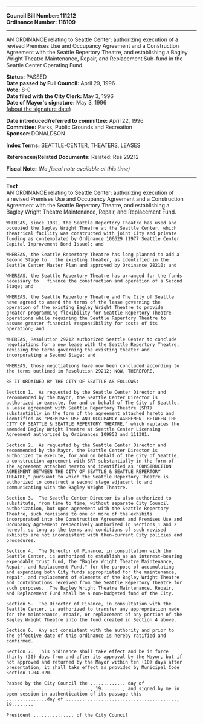 * * * * *  
  
**Council Bill Number: [](#h0)[](#h2)111212**   
**Ordinance Number: 118109**  
  
* * * * *  
  
AN ORDINANCE relating to Seattle Center; authorizing execution of a revised Premises Use and Occupancy Agreement and a Construction Agreement with the Seattle Repertory Theatre, and establishing a Bagley Wright Theatre Maintenance, Repair, and Replacement Sub-fund in the Seattle Center Operating Fund.  
  
**Status:** PASSED   
**Date passed by Full Council:** April 29, 1996   
**Vote:** 8-0   
**Date filed with the City Clerk:** May 3, 1996   
**Date of Mayor's signature:** May 3, 1996   
[(about the signature date)](/~public/approvaldate.htm)   
  
  
**Date introduced/referred to committee:** April 22, 1996   
**Committee:** Parks, Public Grounds and Recreation   
**Sponsor:** DONALDSON   
  
**Index Terms:** SEATTLE-CENTER, THEATERS, LEASES  
  
**References/Related Documents:** Related: Res 29212  
  
**Fiscal Note:** *(No fiscal note available at this time)*  
  
* * * * *  
  
**Text**  
    AN ORDINANCE relating to Seattle Center; authorizing execution of  
    a revised Premises Use and Occupancy Agreement and a Construction  
    Agreement with the Seattle Repertory Theatre, and establishing a  
    Bagley Wright Theatre Maintenance, Repair, and Replacement Fund.  
  
    WHEREAS, since 1982, the Seattle Repertory Theatre has used and  
    occupied the Bagley Wright Theatre at the Seattle Center, which  
    theatrical facility was constructed with joint City and private  
    funding as contemplated by Ordinance 106629 (1977 Seattle Center  
    Capital Improvement Bond Issue); and  
  
    WHEREAS, the Seattle Repertory Theatre has long planned to add a  
    Second Stage to   the existing theater, as identified in the  
    Seattle Center Master Plan and approved by Ordinance 28210; and  
  
    WHEREAS, the Seattle Repertory Theatre has arranged for the funds  
    necessary to   finance the construction and operation of a Second  
    Stage; and  
  
    WHEREAS, the Seattle Repertory Theatre and The City of Seattle  
    have agreed to amend the terms of the lease governing the  
    operation of the existing Bagley Wright Theatre to provide  
    greater programming flexibility for Seattle Repertory Theatre  
    operations while requiring the Seattle Repertory Theatre to  
    assume greater financial responsibility for costs of its  
    operation; and  
  
    WHEREAS, Resolution 29212 authorized Seattle Center to conclude  
    negotiations for a new lease with the Seattle Repertory Theatre,  
    revising the terms governing the existing theater and  
    incorporating a Second Stage; and  
  
    WHEREAS, those negotiations have now been concluded according to  
    the terms outlined in Resolution 29212; NOW, THEREFORE,  
  
    BE IT ORDAINED BY THE CITY OF SEATTLE AS FOLLOWS:  
  
    Section 1.  As requested by the Seattle Center Director and  
    recommended by the Mayor, the Seattle Center Director is  
    authorized to execute, for and on behalf of The City of Seattle,  
    a lease agreement with Seattle Repertory Theatre (SRT)  
    substantially in the form of the agreement attached hereto and  
    identified as "PREMISES USE AND OCCUPANCY AGREEMENT BETWEEN THE  
    CITY OF SEATTLE & SEATTLE REPERTORY THEATRE," which replaces the  
    amended Bagley Wright Theatre at Seattle Center Licensing  
    Agreement authorized by Ordinances 109853 and 111381.  
  
    Section 2.  As requested by the Seattle Center Director and  
    recommended by the Mayor, the Seattle Center Director is  
    authorized to execute, for and on behalf of The City of Seattle,  
    a construction agreement with SRT substantially in the form of  
    the agreement attached hereto and identified as "CONSTRUCTION  
    AGREEMENT BETWEEN THE CITY OF SEATTLE & SEATTLE REPERTORY  
    THEATRE," pursuant to which the Seattle Repertory Theatre is  
    authorized to construct a second stage adjacent to and  
    communicating with the Bagley Wright Theatre.  
  
    Section 3.  The Seattle Center Director is also authorized to  
    substitute, from time to time, without separate City Council  
    authorization, but upon agreement with the Seattle Repertory  
    Theatre, such revisions to one or more of the exhibits  
    incorporated into the Construction Agreement and Premises Use and  
    Occupancy Agreement respectively authorized in Sections 1 and 2  
    hereof, so long as the terms and conditions of such revised  
    exhibits are not inconsistent with then-current City policies and  
    procedures.  
  
    Section 4.  The Director of Finance, in consultation with the  
    Seattle Center, is authorized to establish as an interest-bearing  
    expendable trust fund, the "Bagley Wright Theatre Maintenance,  
    Repair, and Replacement Fund," for the purpose of accumulating  
    and expending both City funds appropriated for the maintenance,  
    repair, and replacement of elements of the Bagley Wright Theatre  
    and contributions received from the Seattle Repertory Theatre for  
    such purposes.  The Bagley Wright Theatre Maintenance, Repair,  
    and Replacement Fund shall be a non-budgeted fund of the City.  
  
    Section 5.  The Director of Finance, in consultation with the  
    Seattle Center, is authorized to transfer any appropriation made  
    for the maintenance, repair, or replacement of any portion of the  
    Bagley Wright Theatre into the fund created in Section 4 above.  
  
    Section 6.  Any act consistent with the authority and prior to  
    the effective date of this ordinance is hereby ratified and  
    confirmed.  
  
    Section 7.  This ordinance shall take effect and be in force  
    thirty (30) days from and after its approval by the Mayor, but if  
    not approved and returned by the Mayor within ten (10) days after  
    presentation, it shall take effect as provided by Municipal Code  
    Section 1.04.020.  
  
    Passed by the City Council the ............. day of  
    ..............................., 19........, and signed by me in  
    open session in authentication of its passage this  
    ...............day of .........................................,  
    19........  
  
    President ............... of the City Council  
